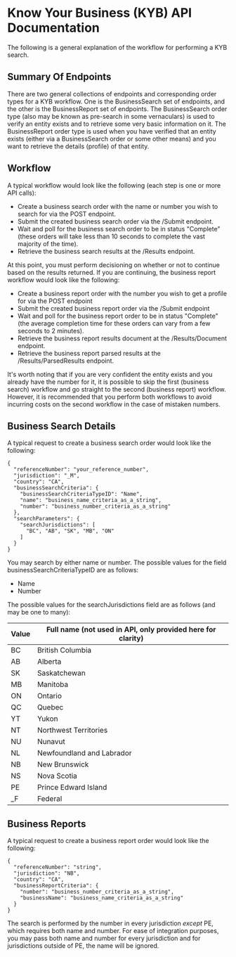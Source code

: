 # Know Your Business (KYB) API Documentation

The following is a general explanation of the workflow for performing a KYB search.

## Summary Of Endpoints

There are two general collections of endpoints and corresponding order types for a KYB workflow. One is the BusinessSearch set of endpoints, and the other is the BusinessReport set of endpoints. The BusinessSearch order type (also may be known as pre-search in some vernaculars) is used to verify an entity exists and to retrieve some very basic information on it. The BusinessReport order type is used when you have verified that an entity exists (either via a BusinessSearch order or some other means) and you want to retrieve the details (profile) of that entity.

## Workflow

A typical workflow would look like the following (each step is one or more API calls):

- Create a business search order with the name or number you wish to search for via the POST endpoint.
- Submit the created business search order via the /Submit endpoint.
- Wait and poll for the business search order to be in status "Complete" (these orders will take less than 10 seconds to complete the vast majority of the time).
- Retrieve the business search results at the /Results endpoint.

At this point, you must perform decisioning on whether or not to continue based on the results returned. If you are continuing, the business report workflow would look like the following:

- Create a business report order with the number you wish to get a profile for via the POST endpoint
- Submit the created business report order via the /Submit endpoint
- Wait and poll for the business report order to be in status "Complete" (the average completion time for these orders can vary from a few seconds to 2 minutes).
- Retrieve the business report results document at the /Results/Document endpoint.
- Retrieve the business report parsed results at the /Results/ParsedResults endpoint.

It's worth noting that if you are very confident the entity exists and you already have the number for it, it is possible to skip the first (business search) workflow and go straight to the second (business report) workflow. However, it is recommended that you perform both workflows to avoid incurring costs on the second workflow in the case of mistaken numbers.

## Business Search Details

A typical request to create a business search order would look like the following:

```
{
  "referenceNumber": "your_reference_number",
  "jurisdiction": "_M",
  "country": "CA",
  "businessSearchCriteria": {
    "businessSearchCriteriaTypeID": "Name",
    "name": "business_name_criteria_as_a_string",
    "number": "business_number_criteria_as_a_string"
  },
  "searchParameters": {
    "searchJurisdictions": [
      "BC", "AB", "SK", "MB", "ON"
    ]
  }
}
```

You may search by either name or number. The possible values for the field businessSearchCriteriaTypeID are as follows:

- Name
- Number

The possible values for the searchJurisdictions field are as follows (and may be one to many):

| Value | Full name (not used in API, only provided here for clarity) |
| ----- | ----------------------------------------------------------- |
| BC | British Columbia |
| AB | Alberta |
| SK | Saskatchewan |
| MB | Manitoba |
| ON | Ontario |
| QC | Quebec |
| YT | Yukon |
| NT | Northwest Territories |
| NU | Nunavut |
| NL | Newfoundland and Labrador |
| NB | New Brunswick |
| NS | Nova Scotia |
| PE | Prince Edward Island |
| _F | Federal |

## Business Reports

A typical request to create a business report order would look like the following:

```
{
  "referenceNumber": "string",
  "jurisdiction": "NB",
  "country": "CA",
  "businessReportCriteria": {
    "number": "business_number_criteria_as_a_string",
    "businessName": "business_name_criteria_as_a_string"
  }
}
```

The search is performed by the number in every jurisdiction _except_ PE, which requires both name and number. For ease of integration purposes, you may pass both name and number for every jurisdiction and for jurisdictions outside of PE, the name will be ignored.
